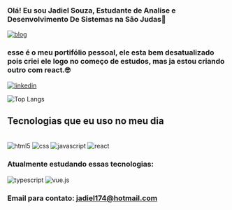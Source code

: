 ### Olá! Eu sou Jadiel Souza, Estudante de Analise e Desenvolvimento De Sistemas na São Judas🤠

[![blog](https://img.shields.io/badge/website-000000?style=for-the-badge&logo=About.me&logoColor=white)](https://jadiel07.github.io/new-portif-lio/)

### esse é o meu portifólio pessoal, ele esta bem desatualizado pois criei ele logo no começo de estudos, mas ja estou criando outro com react.🤓

[![linkedin](https://img.shields.io/badge/LinkedIn-0077B5?style=for-the-badge&logo=linkedin&logoColor=white)](https://www.linkedin.com/in/jadiel-santos-268310236/)

![Top Langs](https://github-readme-stats.vercel.app/api/top-langs/?username=jadiel07&hide_progress=true)

## Tecnologias que eu uso no meu dia

<div style= "display:inline_block"> <br>
<img align="center" alt="html5" src="https://img.shields.io/badge/HTML-239120?style=for-the-badge&logo=html5&logoColor=white">
<img align="center" alt="css" src="https://img.shields.io/badge/CSS-239120?&style=for-the-badge&logo=css3&logoColor=white">
<img align="center" alt="javascript" src="https://img.shields.io/badge/JavaScript-323330?style=for-the-badge&logo=javascript&logoColor=F7DF1E">
<img align="center" alt="react" src="https://img.shields.io/badge/React-20232A?style=for-the-badge&logo=react&logoColor=61DAFB">
<br>

### Atualmente estudando essas tecnologias:

<img align="center" alt="typescript" src="https://img.shields.io/badge/TypeScript-007ACC?style=for-the-badge&logo=typescript&logoColor=white">
<img align="center" alt="vue.js" src="https://img.shields.io/badge/Vue.js-35495E?style=for-the-badge&logo=vue.js&logoColor=4FC08D">
</div>

### Email para contato: jadiel174@hotmail.com
